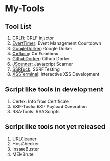 # My-Tools
## Tool List
1. [CRLFi](https://github.com/machinexa2/CRLFi): CRLF injector
2. [EventTimer](https://github.com/machinexa2/EventTimer): Event Management Countdown
3. [GoogleDorker](https://github.com/machinexa2/GoogleDorker): Google Dorker
4. [GoBasic](https://github.com/machinexa2/GoBasic): Go Functions
5. [GithubDorker](https://github.com/machinexa2/GithubDorker): Github Dorker
6. [JScanner](https://github.com/machinexa2/JScanner): Javascript Scanner
7. [SSRFuck](https://github.com/machinexa2/SSRFuck): SSRF Testing
8. [XSSTerminal](https://github.com/machinexa2/XSSTerminal): Interactive XSS Development

## Script like tools in development
1. Certex: Info from Certificate  
2. EXIF-Tools: EXIF Payload Generation  
3. RSA-Tools: RSA Scripts  
 
## Script like tools not yet released
1. URLCleaner
2. HostChecker
3. InsaneBuster
4. MEMBrute
